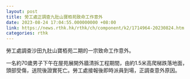 ```yaml
---
layout: post
title: 勞工處正調查九肚山寶栢苑致命工作意外
date: 2023-08-24 17:04:55.000000000 +08:00
link: https://news.rthk.hk/rthk/ch/component/k2/1714964-20230824.htm
categories: rthk
---
```


勞工處調查沙田九肚山寶栢苑二期的一宗致命工作意外。

一名約70歲男子下午在屋苑展開外牆清拆工程期間，由約1.5米高爬梯跌落地面，頭部受傷，送院後證實死亡。勞工處接報後即時派員到場，正調查意外原因。
